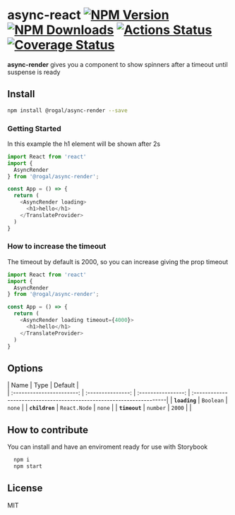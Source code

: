 # async-react [![NPM Version](https://img.shields.io/npm/v/@rogal/async-react.svg)](https://www.npmjs.com/package/@rogal/async-react) [![NPM Downloads](https://img.shields.io/npm/dm/@rogal/async-react.svg)](https://www.npmjs.com/package/async-react) [![Actions Status](https://github.com/gabrielseco/async-react/workflows/tests/badge.svg)](https://github.com/gabrielseco/async-react/actions) [![Coverage Status](https://coveralls.io/repos/github/gabrielseco/async-react/badge.svg?branch=master)](https://coveralls.io/github/gabrielseco/async-react?branch=master)

**async-render** gives you a component to show spinners after a timeout until suspense is ready

## Install

```sh
npm install @rogal/async-render --save
```

### Getting Started

In this example the h1 element will be shown after 2s

```js
import React from 'react'
import {
  AsyncRender
} from '@rogal/async-render';

const App = () => {
  return (
    <AsyncRender loading>
      <h1>hello</h1>
    </TranslateProvider>
  )
}

```

### How to increase the timeout

The timeout by default is 2000, so you can increase giving the prop timeout

```js
import React from 'react'
import {
  AsyncRender
} from '@rogal/async-render';

const App = () => {
  return (
    <AsyncRender loading timeout={4000}>
      <h1>hello</h1>
    </TranslateProvider>
  )
}
```

## Options


|            Name           |       Type        |      Default       |                                                          
| :-----------------------: | :---------------: | :----------------: | :--------------------------------------------------------------------|
|       **`loading`**       |   `Boolean`       |   `none`    |
|       **`children`**      |   `React.Node`    |   `none`    |
|       **`timeout`**       |   `number`      |   `2000`    |
|






## How to contribute

You can install and have an enviroment ready for use with Storybook

```sh
  npm i
  npm start
```

## License

MIT